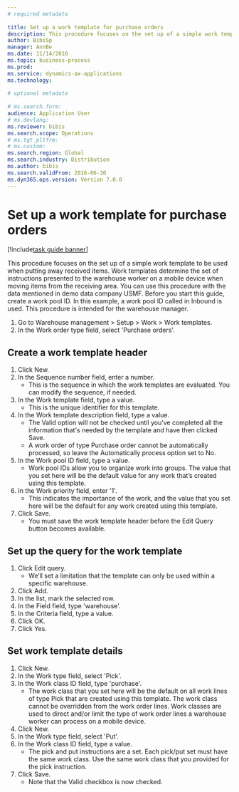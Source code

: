```yaml
--- 
# required metadata 
 
title: Set up a work template for purchase orders
description: This procedure focuses on the set up of a simple work template to be used when putting away received items. 
author: BibiSp
manager: AnnBe 
ms.date: 11/14/2016
ms.topic: business-process 
ms.prod:  
ms.service: dynamics-ax-applications 
ms.technology:  
 
# optional metadata 
 
# ms.search.form:   
audience: Application User 
# ms.devlang:  
ms.reviewer: bibis
ms.search.scope: Operations 
# ms.tgt_pltfrm:  
# ms.custom:  
ms.search.region: Global
ms.search.industry: Distribution
ms.author: bibis
ms.search.validFrom: 2016-06-30 
ms.dyn365.ops.version: Version 7.0.0 
---
```

# Set up a work template for purchase orders

[!include[task guide banner](../../includes/task-guide-banner.md)]

This procedure focuses on the set up of a simple work template to be used when putting away received items. Work templates determine the set of instructions presented to the warehouse worker on a mobile device when moving items from the receiving area. You can use this procedure with the data mentioned in demo data company USMF. Before you start this guide, create a work pool ID. In this example, a work pool ID called in Inbound is used. This procedure is intended for the warehouse manager.

1. Go to Warehouse management > Setup > Work > Work templates.
2. In the Work order type field, select 'Purchase orders'.

## Create a work template header
1. Click New.
2. In the Sequence number field, enter a number.
    * This is the sequence in which the work templates are evaluated. You can modify the sequence, if needed.  
3. In the Work template field, type a value.
    * This is the unique identifier for this template.  
4. In the Work template description field, type a value.
    * The Valid option will not be checked until you’ve completed all the information that's needed by the template and have then clicked Save.  
    * A work order of type Purchase order cannot be automatically processed, so leave the  Automatically process option set to No.  
5. In the Work pool ID field, type a value.
    * Work pool IDs allow you to organize work into groups. The value that you set here will be the default value for any work that’s created using this template.  
6. In the Work priority field, enter '1'.
    * This indicates the importance of the work, and the value that you set here will be the default for any work created using this template.  
7. Click Save.
    * You must save the work template header before the Edit Query button becomes available.  

## Set up the query for the work template
1. Click Edit query.
    * We’ll set a limitation that the template can only be used within a specific warehouse.  
2. Click Add.
3. In the list, mark the selected row.
4. In the Field field, type 'warehouse'.
5. In the Criteria field, type a value.
6. Click OK.
7. Click Yes.

## Set work template details
1. Click New.
2. In the Work type field, select 'Pick'.
3. In the Work class ID field, type 'purchase'.
    * The work class that you set here will be the default on all work lines of type Pick that are created using this template. The work class cannot be overridden from the work order lines. Work classes are used to direct and/or limit the type of work order lines a warehouse worker can process on a mobile device.  
4. Click New.
5. In the Work type field, select 'Put'.
6. In the Work class ID field, type a value.
    * The pick and put instructions are a set. Each pick/put set must have the same work class. Use the same work class that you provided for the pick instruction.  
7. Click Save.
    * Note that the Valid checkbox is now checked.  

